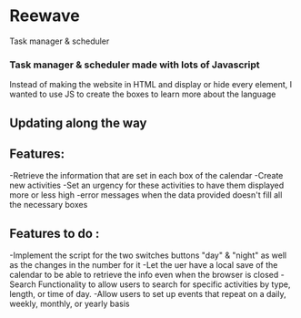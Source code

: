 # Reewave
Task manager & scheduler

### Task manager & scheduler made with lots of Javascript

Instead of making the website in HTML and display or hide every element, I wanted to use JS to create the boxes to learn more about the language


## Updating along the way 
## Features: 
-Retrieve the information that are set in each box of the calendar
-Create new activities 
-Set an urgency for these activities to have them displayed more or less high
-error messages when the data provided doesn't fill all the necessary boxes 


## Features to do : 
-Implement the script for the two switches buttons "day" & "night" as well as the changes in the number for it 
-Let the uer have a local save of the calendar to be able to retrieve the info even when the browser is closed 
-Search Functionality to allow users to search for specific activities by type, length, or time of day.
-Allow users to set up events that repeat on a daily, weekly, monthly, or yearly basis
